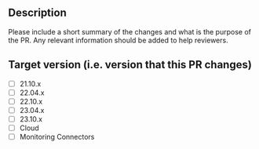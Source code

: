 ## Description

Please include a short summary of the changes and what is the purpose of the PR. Any relevant information should be added to help reviewers.

## Target version (i.e. version that this PR changes)

- [ ] 21.10.x
- [ ] 22.04.x
- [ ] 22.10.x
- [ ] 23.04.x
- [ ] 23.10.x
- [ ] Cloud
- [ ] Monitoring Connectors
